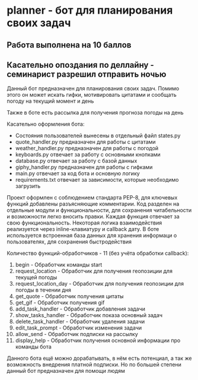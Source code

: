 # planner - бот для планирования своих задач

## Работа выполнена на 10 баллов

## Касательно опоздания по деллайну - семинарист разрешил отправить ночью

Данный бот предназначен для планирования своих задач. Помимо этого он может искать гифки, мотивировать цитатами
и сообщать погоду на текущий момент и день

Также в боте есть рассылка для получения прогноза погоды на день

Касательно оформления бота:

- Состояния пользователей вынесены в отдельный файл states.py
- quote_handler.py предназначен для работы с цитатами
- weather_handler.py предназначен для работы с погодой
- keyboards.py отвечает за работу с основными кнопками
- database.py отвечает за работу с базой данных
- giphy_handler.py предназначен для работы с гифками
- main.py отвечает за код бота и основную логику
- requirements.txt отвечает за зависимости, которые необходимо загрузить

Проект оформлен с соблюдением стандарта PEP-8, для ключевых функций добавлены разъясняющие комментарии.
Код разделен на отдельные модули и функциональности, для сохранения читабельности и возможности легко вносить правки.
Каждая функция отвечает за свою функциональность. Некоторая логика взаимодействия реализуется через inline-клавиатуру
и callback дату. В боте используется встроенная база данных для хранения информаци о пользователях, для сохранения
быстродействия

Количество функций-обработчиков - 11 (без учёта обработки callback):

1. begin - Обработчик команды start
2. request_location - Обработчик для получения геопозиции для текущей погоды
3. request_location_day - Обработчик для получения геопозиции для погоды в течении дня
4. get_quote - Обработчик получения цитаты
5. get_gif - Обработчик получения gif
6. add_task_handler - Обработчик добавления задачи
7. show_tasks_handler - Обработчик показа основный задач
8. delete_task_handler - Обработчик удаления задачи
9. edit_task_prompt - Обработчик изменения задачи
10. allow_send - Обработчик подписки на рассылку
11. display_help - Обработчик получения основной информации про команды бота

Данного бота ещё можно дорабатывать, в нём есть потенциал, а так же возможность внедрения платной подписки.
Но по большей степени данный бот предназначен для помощи людям
